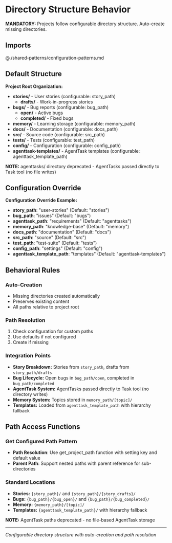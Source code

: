 # Directory Structure Behavior

**MANDATORY:** Projects follow configurable directory structure. Auto-create missing directories.

## Imports
@./shared-patterns/configuration-patterns.md

## Default Structure

**Project Root Organization:**
- **stories/** - User stories (configurable: story_path)
  - **drafts/** - Work-in-progress stories
- **bugs/** - Bug reports (configurable: bug_path)
  - **open/** - Active bugs
  - **completed/** - Fixed bugs
- **memory/** - Learning storage (configurable: memory_path)
- **docs/** - Documentation (configurable: docs_path)
- **src/** - Source code (configurable: src_path)
- **tests/** - Tests (configurable: test_path)
- **config/** - Configuration (configurable: config_path)
- **agenttask-templates/** - AgentTask templates (configurable: agenttask_template_path)

**NOTE:** agenttasks/ directory deprecated - AgentTasks passed directly to Task tool (no file writes)

## Configuration Override

**Configuration Override Example:**
- **story_path**: "user-stories" (Default: "stories")
- **bug_path**: "issues" (Default: "bugs")  
- **agenttask_path**: "requirements" (Default: "agenttasks")
- **memory_path**: "knowledge-base" (Default: "memory")
- **docs_path**: "documentation" (Default: "docs")
- **src_path**: "source" (Default: "src")
- **test_path**: "test-suite" (Default: "tests")
- **config_path**: "settings" (Default: "config")
- **agenttask_template_path**: "templates" (Default: "agenttask-templates")

## Behavioral Rules

### Auto-Creation
- Missing directories created automatically
- Preserves existing content
- All paths relative to project root

### Path Resolution
1. Check configuration for custom paths
2. Use defaults if not configured
3. Create if missing

### Integration Points
- **Story Breakdown:** Stories from `story_path`, drafts from `story_path/drafts`
- **Bug Lifecycle:** Open bugs in `bug_path/open`, completed in `bug_path/completed`
- **AgentTask System:** AgentTasks passed directly to Task tool (no directory writes)
- **Memory System:** Topics stored in `memory_path/[topic]/`
- **Templates:** Loaded from `agenttask_template_path` with hierarchy fallback

## Path Access Functions

### Get Configured Path Pattern
- **Path Resolution**: Use get_project_path function with setting key and default value
- **Parent Path**: Support nested paths with parent reference for sub-directories

### Standard Locations
- **Stories:** `{story_path}/` and `{story_path}/{story_drafts}/`
- **Bugs:** `{bug_path}/{bug_open}/` and `{bug_path}/{bug_completed}/`
- **Memory:** `{memory_path}/[topic]/`
- **Templates:** `{agenttask_template_path}/` with hierarchy fallback

**NOTE:** AgentTask paths deprecated - no file-based AgentTask storage

---
*Configurable directory structure with auto-creation and path resolution*